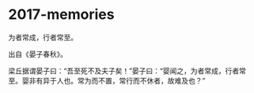 # 2017-memories

为者常成，行者常至。

出自《晏子春秋》。

梁丘据谓晏子曰：“吾至死不及夫子矣！”晏子曰：“婴闻之，为者常成，行者常至。婴非有异于人也。常为而不置，常行而不休者，故难及也？”
